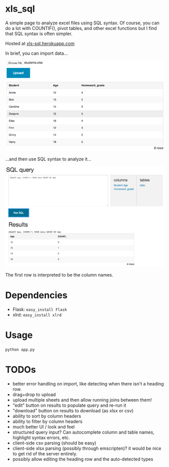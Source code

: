 # xls_sql

A simple page to analyze excel files using SQL syntax. Of course, you can do a lot with COUNTIF(), pivot tables, and other excel functions but I find that SQL syntax is often simpler.

Hosted at [xls-sql.herokuapp.com](https://xls-sql.herokuapp.com/)

In brief, you can import data...

![input data](docs/data.png)

...and then use SQL syntax to analyze it...

![results](docs/result.png)

The first row is interpreted to be the column names.

# Dependencies

- Flask: `easy_install Flask`
- xlrd: `easy_install xlrd`

# Usage

`python app.py`

# TODOs

- better error handling on import, like detecting when there isn't a heading row.
- drag+drop to upload
- upload multiple sheets and then allow running joins between them!
- "edit" button on results to populate query and re-run it
- "download" button on results to download (as xlsx or csv)
- ability to sort by column headers
- ability to filter by column headers
- much better UI / look and feel
- structured query input? Can autocomplete column and table names, highlight syntax errors, etc.
- client-side csv parsing (should be easy)
- client-side xlsx parsing (possibly through emscripten)? it would be nice to get rid of the server entirely.
- possibly allow editing the heading row and the auto-detected types
